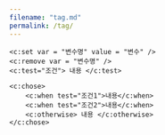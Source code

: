 ```yaml
---
filename: "tag.md"
permalink: /tag/
---
```

	<c:set var = "변수명" value = "변수" />
	<c:remove var = "변수명" />
	<c:test="조건"> 내용 </c:test>
	
	<c:chose>
		<c:when test="조건1">내용</c:when>
		<c:when test="조건2">내용</c:when>
		<c:otherwise> 내용 </c:otherwise>
	</c:chose>

